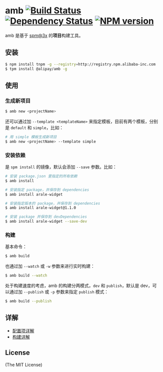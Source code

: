 # amb [![Build Status](https://travis-ci.org/animajs/amb.svg)](https://travis-ci.org/animajs/amb) [![Dependency Status](https://david-dm.org/animajs/amb.svg)](https://david-dm.org/animajs/amb) [![NPM version](https://badge.fury.io/js/amb.png)](http://badge.fury.io/js/amb)

amb 是基于 [spm@3x](https://github.com/spmjs/spm/tree/master) 的**项目**构建工具。

## 安装

```bash
$ npm install tnpm -g --registry=http://registry.npm.alibaba-inc.com
$ tpm install @alipay/amb -g
```

## 使用

### 生成新项目

```bash
$ amb new <projectName>
```

还可以通过加 `--template <templateName>` 来指定模板，目前有两个模板，分别是 `default` 和 `simple`，比如：

```bash
# 用 simple 模板生成新项目
$ amb new <projectName> --template simple
```

### 安装依赖

是 `spm install` 的镜像，默认会添加 `--save` 参数。比如：

```bash
# 安装 package.json 里指定的所有依赖
$ amb install

# 安装指定 package，并保存到 dependencies
$ amb install arale-widget

# 安装指定版本的 package，并保存到 dependencies
$ amb install arale-widget@1.1.0

# 安装 package 并保存到 devDependencies
$ amb install arale-widget --save-dev
```

### 构建

基本命令：

```bash
$ amb build
```

也通过加 `--watch` 或 `-w` 参数来进行实时构建：

```bash
$ amb build --watch
```

处于构建速度的考虑，amb 的构建分两模式，`dev` 和 `publish`，默认是 dev，可以通过加 `--publish` 或 `-p` 参数来指定 `publish` 模式：

```bash
$ amb build --publish
```

## 详解

* [配置项详解](https://github.com/animajs/amb/wiki/Configuration)
* [构建详解](https://github.com/animajs/amb/wiki/Build)

## License

(The MIT License)
